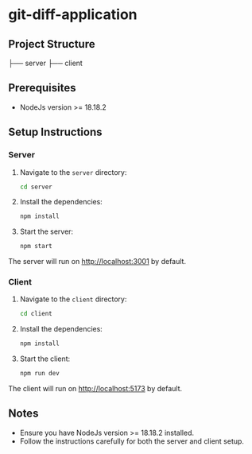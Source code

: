# git-diff-application

## Project Structure

├── server
├── client

## Prerequisites

- NodeJs version >= 18.18.2

## Setup Instructions

### Server

1. Navigate to the `server` directory:

    ```sh
    cd server
    ```

2. Install the dependencies:

    ```sh
    npm install
    ```

3. Start the server:

    ```sh
    npm start
    ```

The server will run on [http://localhost:3001](http://localhost:3001) by default.

### Client

1. Navigate to the `client` directory:

    ```sh
    cd client
    ```

2. Install the dependencies:

    ```sh
    npm install
    ```

3. Start the client:

    ```sh
    npm run dev
    ```

The client will run on [http://localhost:5173](http://localhost:5173) by default.

## Notes

- Ensure you have NodeJs version >= 18.18.2 installed.
- Follow the instructions carefully for both the server and client setup.
